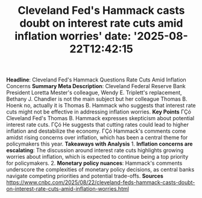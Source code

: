 ﻿---
title: "Cleveland Fed's Hammack casts doubt on interest rate cuts amid inflation worries'
date: '2025-08-22T12:42:15"
category: "Markets"
summary: ""
slug: "cleveland feds hammack casts doubt on interest rate cuts ami"
source_urls:
  - "https://www.cnbc.com/2025/08/22/cleveland-feds-hammack-casts-doubt-on-interest-rate-cuts-amid-inflation-worries.html"
seo:
  title: "Cleveland Fed's Hammack casts doubt on interest rate cuts amid inflation worries | Hash n Hedge'
  description: '"
  keywords: ["news", "markets", "brief"]
---
**Headline**: Cleveland Fed's Hammack Questions Rate Cuts Amid Inflation Concerns  **Summary Meta Description**: Cleveland Federal Reserve Bank President Loretta Mester's colleague, Wendy E. Triplett's replacement, Bethany J. Chandler is not the main subject but her colleague Thomas B. Hoenk no, actually it is  Thomas B. Hammack who suggests that interest rate cuts might not be effective in addressing inflation worries.  **Key Points**  ΓÇó Cleveland Fed's Thomas B. Hammack expresses skepticism about potential interest rate cuts. ΓÇó He suggests that cutting rates could lead to higher inflation and destabilize the economy. ΓÇó Hammack's comments come amidst rising concerns over inflation, which has been a central theme for policymakers this year.  **Takeaways with Analysis**  1. **Inflation concerns are escalating**: The discussion around interest rate cuts highlights growing worries about inflation, which is expected to continue being a top priority for policymakers. 2. **Monetary policy nuances**: Hammack's comments underscore the complexities of monetary policy decisions, as central banks navigate competing priorities and potential trade-offs.  **Sources** https://www.cnbc.com/2025/08/22/cleveland-feds-hammack-casts-doubt-on-interest-rate-cuts-amid-inflation-worries.html 
